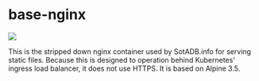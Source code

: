 # base-nginx

[![](https://images.microbadger.com/badges/image/sotadb/nginx.svg)](https://microbadger.com/images/sotadb/nginx "Get your own image badge on microbadger.com")


This is the stripped down nginx container used by SotADB.info for serving 
static files. Because this is designed to operation behind Kubernetes' 
ingress load balancer, it does not use HTTPS. It is based on Alpine 3.5.

